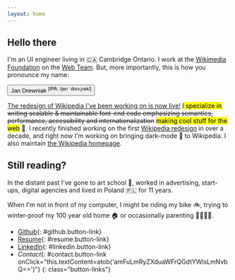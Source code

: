 ```yaml
---
layout: home
---
```


<h2 class="section-heading"> Hello there</h2>

I'm an UI engineer living in 🇨🇦 Cambridge Ontario. I work at the [Wikimedia
Foundation](https://wikimediafoundation.org/) <i class="wikipedia-icon"></i>  on the [Web
Team](https://www.mediawiki.org/wiki/Reading/Web). But, more importantly, this is how you pronounce my name:

<button  id="pronounce-button" aria-label="pronunciation" class="pronounce-button">
<span id="pronounce-indicator" class="play"></span>
Jan Drewniak <sup>[IPA: /jan ˈdrɛv.ɲak/]</sup>
</button>

<audio id="pronounce-audio" src="./assets/audio/jan_drewniak.m4a"></audio>

<span class="starburst">[The redesign of Wikipedia I've been working on is now live!](https://wikimediafoundation.org/news/2023/01/18/wikipedia-gets-a-fresh-new-look-first-desktop-update-in-a-decade-puts-usability-at-the-forefront//)</span>
<mark>I specialize in</mark> ~~writing scalable & maintainable font-end code emphasizing semantics, performance, accessibility and internationalization~~ <mark>making cool stuff for the web</mark> 👾.
I recently finished working on the first [Wikipedia
redesign](https://www.mediawiki.org/wiki/Reading/Web/Desktop_Improvements) in
over a decade, and right now I'm working on bringing dark-mode 🌚 to Wikipedia. I also maintain [the
Wikipedia homepage](https://www.wikipedia.org).

<h2 class="section-heading"> Still reading?</h2>

In the distant past I've gone to art school 🎨, worked in advertising, start-ups, digital agencies and lived in Poland 🇵🇱 for 11 years.

When I'm not in front of my computer, I might be riding my bike 🚲, trying to
winter-proof my 100 year old home 🏠 or occasionally parenting 👧🏼👧🏻.


* [Github](https://github.com/jandre3000){: #github.button-link}
* [Resume](./resume){: #resume.button-link}
* [LinkedIn](https://www.linkedin.com/in/jandrewniak){: #linkedin.button-link}
* *Contact*{: #contact.button-link onClick="this.textContent=atob('amFuLmRyZXduaWFrQGdtYWlsLmNvbQ==')"}
{: class="button-links"}

<div class="portrait"></div>
